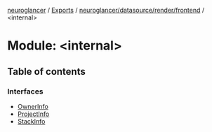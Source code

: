 [neuroglancer](../README.md) / [Exports](../modules.md) / [neuroglancer/datasource/render/frontend](neuroglancer_datasource_render_frontend.md) / <internal\>

# Module: <internal\>

## Table of contents

### Interfaces

- [OwnerInfo](../interfaces/neuroglancer_datasource_render_frontend._internal_.OwnerInfo.md)
- [ProjectInfo](../interfaces/neuroglancer_datasource_render_frontend._internal_.ProjectInfo.md)
- [StackInfo](../interfaces/neuroglancer_datasource_render_frontend._internal_.StackInfo.md)
